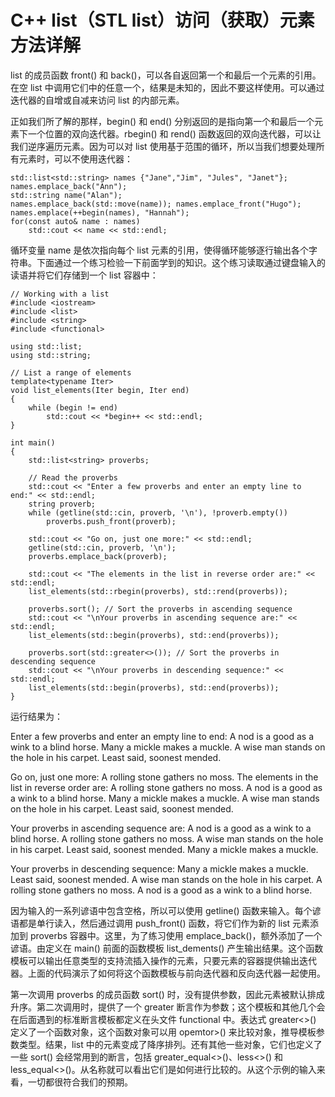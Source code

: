 # C++ list（STL list）访问（获取）元素方法详解

list 的成员函数 front() 和 back()，可以各自返回第一个和最后一个元素的引用。在空 list 中调用它们中的任意一个，结果是未知的，因此不要这样使用。可以通过迭代器的自增或自减来访问 list 的内部元素。

正如我们所了解的那样，begin() 和 end() 分别返回的是指向第一个和最后一个元素下一个位置的双向迭代器。rbegin() 和 rend() 函数返回的双向迭代器，可以让我们逆序遍历元素。因为可以对 list 使用基于范围的循环，所以当我们想要处理所有元素时，可以不使用迭代器：

```
std::list<std::string> names {"Jane","Jim", "Jules", "Janet"};
names.emplace_back("Ann");
std::string name("Alan");
names.emplace_back(std::move(name)); names.emplace_front("Hugo");
names.emplace(++begin(names), "Hannah");
for(const auto& name : names)
    std::cout << name << std::endl;
```

循环变量 name 是依次指向每个 list 元素的引用，使得循环能够逐行输出各个字符串。下面通过一个练习检验一下前面学到的知识。这个练习读取通过键盘输入的读语并将它们存储到一个 list 容器中：

```
// Working with a list
#include <iostream>
#include <list>
#include <string>
#include <functional>

using std::list;
using std::string;

// List a range of elements
template<typename Iter>
void list_elements(Iter begin, Iter end)
{
    while (begin != end)
        std::cout << *begin++ << std::endl;
}

int main()
{
    std::list<string> proverbs;

    // Read the proverbs
    std::cout << "Enter a few proverbs and enter an empty line to end:" << std::endl;
    string proverb;
    while (getline(std::cin, proverb, '\n'), !proverb.empty())
        proverbs.push_front(proverb);

    std::cout << "Go on, just one more:" << std::endl;
    getline(std::cin, proverb, '\n');
    proverbs.emplace_back(proverb);

    std::cout << "The elements in the list in reverse order are:" << std::endl;
    list_elements(std::rbegin(proverbs), std::rend(proverbs));

    proverbs.sort(); // Sort the proverbs in ascending sequence
    std::cout << "\nYour proverbs in ascending sequence are:" << std::endl;
    list_elements(std::begin(proverbs), std::end(proverbs));

    proverbs.sort(std::greater<>()); // Sort the proverbs in descending sequence
    std::cout << "\nYour proverbs in descending sequence:" << std::endl;
    list_elements(std::begin(proverbs), std::end(proverbs));
}
```

运行结果为：

Enter a few proverbs and enter an empty line to end: A nod is a good as a wink to a blind horse.
Many a mickle makes a muckle.
A wise man stands on the hole in his carpet.
Least said, soonest mended.

Go on, just one more:
A rolling stone gathers no moss.
The elements in the list in reverse order are:
A rolling stone gathers no moss.
A nod is a good as a wink to a blind horse.
Many a mickle makes a muckle.
A wise man stands on the hole in his carpet.
Least said, soonest mended.

Your proverbs in ascending sequence are:
A nod is a good as a wink to a blind horse.
A rolling stone gathers no moss.
A wise man stands on the hole in his carpet.
Least said, soonest mended.
Many a mickle makes a muckle.

Your proverbs in descending sequence:
Many a mickle makes a muckle.
Least said, soonest mended.
A wise man stands on the hole in his carpet.
A rolling stone gathers no moss.
A nod is a good as a wink to a blind horse.

因为输入的一系列谚语中包含空格，所以可以使用 getline() 函数来输入。每个谚语都是单行读入，然后通过调用 push_front() 函数，将它们作为新的 list 元素添加到 proverbs 容器中。这里，为了练习使用 emplace_back()，额外添加了一个谚语。由定义在 main() 前面的函数模板 list_dements() 产生输出结果。这个函数模板可以输出任意类型的支持流插入操作的元素，只要元素的容器提供输出迭代器。上面的代码演示了如何将这个函数模板与前向迭代器和反向迭代器一起使用。

第一次调用 proverbs 的成员函数 sort() 时，没有提供参数，因此元素被默认排成升序。第二次调用时，提供了一个 greater 断言作为参数；这个模板和其他几个会在后面遇到的标准断言模板都定义在头文件 functional 中。表达式 greater<>() 定义了一个函数对象，这个函数对象可以用 opemtor>() 来比较对象，推导模板参数类型。结果，list 中的元素变成了降序排列。还有其他一些对象，它们也定义了一些 sort() 会经常用到的断言，包括 greater_equal<>()、less<>() 和 less_equal<>()。从名称就可以看出它们是如何进行比较的。从这个示例的输入来看，一切都很符合我们的预期。